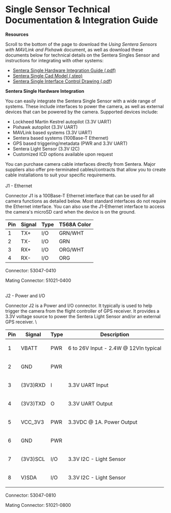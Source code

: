 # Single Sensor Technical Documentation & Integration Guide

**Resources**

Scroll to the bottom of the page to download the _Using Sentera Sensors with MAVLink and Pixhawk_ document, as well as download these documents below for technical details on the Sentera Singles Sensor and instructions for integrating with other systems:

* [Sentera Single Hardware Integration Guide (.pdf)](https://drive.google.com/file/d/1da9d1Y4IMC1tieSy7Jh4bQHCLuGc5RI5/view?usp=sharing)
* [Sentera Single Cad Model (.step)](https://docs.zohopublic.com/file/bkfhu7089a0a69b634790a5430054f7c97c27)
* [Sentera Single Interface Control Drawing (.pdf](https://drive.google.com/file/d/0B92nAKa94wI7WjZaWmpiM3BnZHM/view?usp=sharing))

**Sentera Single Hardware Integration**

You can easily integrate the Sentera Single Sensor with a wide range of systems. These include interfaces to power the camera, as well as external devices that can be powered by the camera. Supported devices include:&#x20;

* Lockheed Martin Kestrel autopilot (3.3V UART)
* Pixhawk autopilot (3.3V UART)
* MAVLink based systems (3.3V UART)
* Sentera based systems (100Base-T Ethernet)
* GPS based triggering/metadata (PWR and 3.3V UART)
* Sentera Light Sensor (3.3V I2C)
* Customized ICD options available upon request

You can purchase camera cable interfaces directly from Sentera. Major suppliers also offer pre-terminated cables/contracts that allow you to create cable installations to suit your specific requirements. \
\
J1 - Ethernet&#x20;

Connector J1 is a 100Base-T Ethernet interface that can be used for all camera functions as detailed below. Most standard interfaces do not require the Ethernet interface. You can also use the J1-Ethernet interface to access the camera's microSD card when the device is on the ground.

| Pin | Signal | Type | T568A Color |
| --- | ------ | ---- | ----------- |
| 1   | TX+    | I/O  | GRN/WHT     |
| 2   | TX-    | I/O  | GRN         |
| 3   | RX+    | I/O  | ORG/WHT     |
| 4   | RX-    | I/O  | ORG         |

Connector: 53047-0410

Mating Connector: 51021-0400

\
J2 - Power and I/O

Connector J2 is a Power and I/O connector. It typically is used to help trigger the camera from the flight controller of GPS receiver. It provides a 3.3V voltage source to power the Sentera Light Sensor and/or an external GPS receiver. \


| Pin          | Signal              | Type           | Description                                      |
| ------------ | ------------------- | -------------- | ------------------------------------------------ |
| <p>1<br></p> | <p>VBATT<br></p>    | <p>PWR<br></p> | <p>6 to 26V Input - 2.4W @ 12VIn typical<br></p> |
| <p>2<br></p> | <p>GND<br></p>      | <p>PWR<br></p> | <p><br></p>                                      |
| <p>3<br></p> | <p>(3V3)RXD<br></p> | <p>I<br></p>   | <p>3.3V UART Input<br></p>                       |
| <p>4<br></p> | <p>(3V3)TXD<br></p> | <p>O<br></p>   | <p>3.3V UART Output<br></p>                      |
| <p>5<br></p> | <p>VCC_3V3<br></p>  | <p>PWR<br></p> | <p>3.3VDC @ 1A. Power Output<br></p>             |
| <p>6<br></p> | <p>GND<br></p>      | <p>PWR<br></p> | <p><br></p>                                      |
| <p>7<br></p> | <p>(3V3)SCL<br></p> | <p>I/O<br></p> | <p>3.3V I2C - Light Sensor<br></p>               |
| <p>8<br></p> | <p>V)SDA<br></p>    | <p>I/O<br></p> | <p>3.3V I2C - Light Sensor<br></p>               |

Connector: 53047-0810

Mating Connector: 51021-0800
